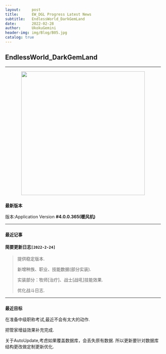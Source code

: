 ```yaml
---
layout:     post
title:      EW_DGL Progress Latest News
subtitle:   EndlessWorld_DarkGemLand
date:       2022-02-28
author:     UkokuGemini
header-img: img/Blog/B05.jpg
catalog: true
---
```


## EndlessWorld_DarkGemLand
---
<center><img src="https://github.com/UkokuGemini/UkokuGemini.github.io/blob/MainBranches/img/EndlessWorld_DarkGemLand/ReadMeLogo.png?raw=true" width="400"></center>


### `最新版本`
版本:Application Version **#4.0.0.365(暖风机)**

  ---  
  
### `最近记事`

#### 简要更新日志`[2022-2-24]`

>提供稳定版本.
>
>新增种族、职业、技能数据(部分实装).
>
>实装部分：牧师[治疗]、战士[战吼]技能效果.
>
>优化战斗日志.

---

### `最近目标`
  
在准备中级职称考试,最近不会有太大的动作.

把管家增益效果补充完成.

关于AutoUpdate,考虑如果覆盖数据库，会丢失原有数据.
所以更新要针对数据库结构更改做定制更新优化.